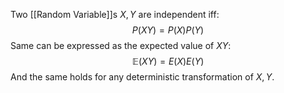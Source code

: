 Two [[Random Variable]]s $X,Y$ are independent iff:
$$
P(XY) = P(X)P(Y)
$$
Same can be expressed as the expected value of $XY$:
$$
\mathbb{E}(XY) = E(X)E(Y)
$$
And the same holds for any deterministic transformation of $X,Y$.
